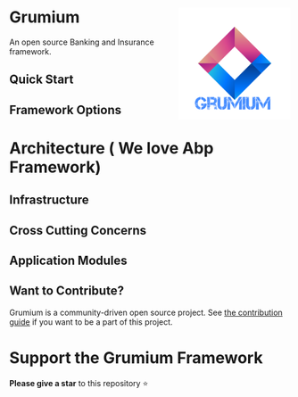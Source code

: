 # Grumium <img align="right" width="200" height="200" src="Documents/logo.png">
An open source Banking and Insurance framework.

## Quick Start


## Framework Options


# Architecture ( We love Abp Framework)


  ## Infrastructure


  ## Cross Cutting Concerns


  ## Application Modules


  ## Want to Contribute?

Grumium is a community-driven open source project. See [the contribution guide]() if you want to be a part of this project.

# Support the Grumium Framework

**Please give a star** to this repository :star:
